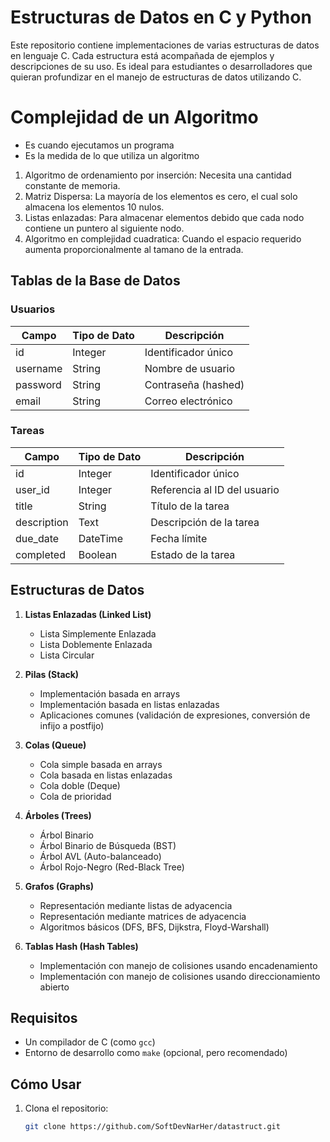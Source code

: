 # Estructuras de Datos en C y Python

Este repositorio contiene implementaciones de varias estructuras de datos en lenguaje C. Cada estructura está acompañada de ejemplos y descripciones de su uso. Es ideal para estudiantes o desarrolladores que quieran profundizar en el manejo de estructuras de datos utilizando C.

# Complejidad de un Algoritmo
- Es cuando ejecutamos un programa
- Es la medida de lo que utiliza un algoritmo
1. Algoritmo de ordenamiento por inserción: Necesita una cantidad constante de memoria.
2. Matriz Dispersa: La mayoría de los elementos es cero, el cual solo almacena los elementos 10 nulos.
3. Listas enlazadas: Para almacenar elementos debido que cada nodo contiene un puntero al siguiente nodo.
4. Algoritmo en complejidad cuadratica: Cuando el espacio requerido aumenta proporcionalmente al tamano de la entrada.

## Tablas de la Base de Datos

### Usuarios
| Campo     | Tipo de Dato | Descripción           |
| --------- | ------------ | --------------------- |
| id        | Integer      | Identificador único   |
| username  | String       | Nombre de usuario     |
| password  | String       | Contraseña (hashed)   |
| email     | String       | Correo electrónico    |

### Tareas
| Campo        | Tipo de Dato | Descripción               |
| ------------ | ------------ | ------------------------- |
| id           | Integer      | Identificador único       |
| user_id      | Integer      | Referencia al ID del usuario |
| title        | String       | Título de la tarea        |
| description  | Text         | Descripción de la tarea   |
| due_date     | DateTime     | Fecha límite             |
| completed    | Boolean      | Estado de la tarea        |



## Estructuras de Datos

1. **Listas Enlazadas (Linked List)**
   - Lista Simplemente Enlazada
   - Lista Doblemente Enlazada
   - Lista Circular

2. **Pilas (Stack)**
   - Implementación basada en arrays
   - Implementación basada en listas enlazadas
   - Aplicaciones comunes (validación de expresiones, conversión de infijo a postfijo)

3. **Colas (Queue)**
   - Cola simple basada en arrays
   - Cola basada en listas enlazadas
   - Cola doble (Deque)
   - Cola de prioridad

4. **Árboles (Trees)**
   - Árbol Binario
   - Árbol Binario de Búsqueda (BST)
   - Árbol AVL (Auto-balanceado)
   - Árbol Rojo-Negro (Red-Black Tree)

5. **Grafos (Graphs)**
   - Representación mediante listas de adyacencia
   - Representación mediante matrices de adyacencia
   - Algoritmos básicos (DFS, BFS, Dijkstra, Floyd-Warshall)

6. **Tablas Hash (Hash Tables)**
   - Implementación con manejo de colisiones usando encadenamiento
   - Implementación con manejo de colisiones usando direccionamiento abierto

## Requisitos

- Un compilador de C (como `gcc`)
- Entorno de desarrollo como `make` (opcional, pero recomendado)

## Cómo Usar

1. Clona el repositorio:
   ```bash
   git clone https://github.com/SoftDevNarHer/datastruct.git
